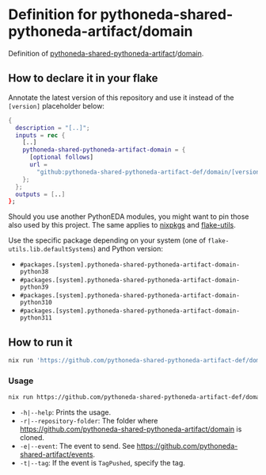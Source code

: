 # Definition for pythoneda-shared-pythoneda-artifact/domain

Definition of [pythoneda-shared-pythoneda-artifact](https://github.com/pythoneda-shared-pythoneda-artifact "pythoneda-shared-pythoneda-artifact")/[domain](https://github.com/pythoneda-shared-pythoneda-artifact/domain "domain").

## How to declare it in your flake

Annotate the latest version of this repository and use it instead of the `[version]` placeholder below:

```nix
{
  description = "[..]";
  inputs = rec {
    [..]
    pythoneda-shared-pythoneda-artifact-domain = {
      [optional follows]
      url =
        "github:pythoneda-shared-pythoneda-artifact-def/domain/[version]";
    };
  };
  outputs = [..]
};
```

Should you use another PythonEDA modules, you might want to pin those also used by this project. The same applies to [nixpkgs](https://github.com/nixos/nixpkgs "nixpkgs") and [flake-utils](https://github.com/numtide/flake-utils "flake-utils").

Use the specific package depending on your system (one of `flake-utils.lib.defaultSystems`) and Python version:

- `#packages.[system].pythoneda-shared-pythoneda-artifact-domain-python38` 
- `#packages.[system].pythoneda-shared-pythoneda-artifact-domain-python39` 
- `#packages.[system].pythoneda-shared-pythoneda-artifact-domain-python310` 
- `#packages.[system].pythoneda-shared-pythoneda-artifact-domain-python311` 


## How to run it

``` sh
nix run 'https://github.com/pythoneda-shared-pythoneda-artifact-def/domain-application/[version]'
```

### Usage

``` sh
nix run https://github.com/pythoneda-shared-pythoneda-artifact-def/domain-application/[version] [-h|--help] [-r|--repository-folder folder] [-e|--event event] [-t|--tag tag]
```
- `-h|--help`: Prints the usage.
- `-r|--repository-folder`: The folder where <https://github.com/pythoneda-shared-pythoneda-artifact/domain> is cloned.
- `-e|--event`: The event to send. See <https://github.com/pythoneda-shared-artifact/events>.
- `-t|--tag`: If the event is `TagPushed`, specify the tag.
